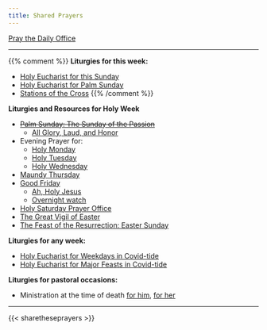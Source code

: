 ```yaml
---
title: Shared Prayers
---
```


[Pray the Daily Office](daily/)

-------------

{{% comment %}}
**Liturgies for this week:**
- [Holy Eucharist for this Sunday](archive/he-current)
- [Holy Eucharist for Palm Sunday](archive/2021/auto/palmsunday)
- [Stations of the Cross](seasons/lent/stationscross)
{{% /comment %}}

**Liturgies and Resources for Holy Week**
- ~~[Palm Sunday: The Sunday of the Passion](archive/2021/auto/palmsunday)~~
    - [All Glory, Laud, and Honor](https://www.youtube.com/watch?v=h3a8fTTrAdE)
- Evening Prayer for:
    - [Holy Monday](archive/2021/ep-holymonday)
    - [Holy Tuesday](archive/2021/ep-holytuesday)
    - [Holy Wednesday](archive/2021/ep-holywednesday)
- [Maundy Thursday](archive/2021/auto/maundythursday)
- [Good Friday](archive/2021/auto/goodfriday)
    - [Ah, Holy Jesus](https://vimeo.com/522382442)
	- [Overnight watch](https://www.stthomasglassboro.org/zoom)
- [Holy Saturday Prayer Office](archive/2021/auto/holysaturday)
- [The Great Vigil of Easter](archive/2021/auto/eastervigil)
- [The Feast of the Resurrection: Easter Sunday](archive/2021/auto/resurrection3)

**Liturgies for any week:**
- [Holy Eucharist for Weekdays in Covid-tide](archive/he-covid-weekday)
- [Holy Eucharist for Major Feasts in Covid-tide](archive/he-covid-feasts)

**Liturgies for pastoral occasions:**
- Ministration at the time of death [for him](archive/occasions/atdeath-m), [for her](archive/occasions/atdeath-f)
------------

{{< sharetheseprayers >}}
